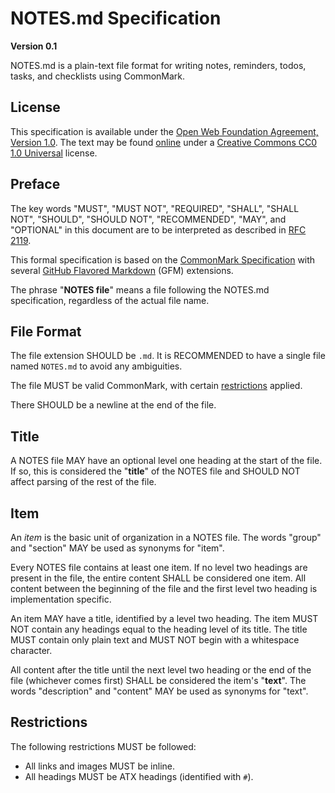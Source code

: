 # NOTES.md Specification

**Version 0.1**

NOTES.md is a plain-text file format for writing notes, reminders, todos, tasks, and checklists using CommonMark.

## License

This specification is available under the [Open Web Foundation Agreement, Version 1.0](https://www.openwebfoundation.org/the-agreements/the-owf-1-0-agreements-granted-claims/owfa-1-0). The text may be found [online](https://github.com/Symbitic/noteboard/blob/main/SPECIFICATION.md) under a [Creative Commons CC0 1.0 Universal](https://creativecommons.org/publicdomain/zero/1.0/) license.

## Preface

The key words "MUST", "MUST NOT", "REQUIRED", "SHALL", "SHALL NOT", "SHOULD", "SHOULD NOT", "RECOMMENDED", "MAY", and "OPTIONAL" in this document are to be interpreted as described in [RFC 2119](https://datatracker.ietf.org/doc/html/rfc2119).

This formal specification is based on the [CommonMark Specification](https://spec.commonmark.org/current/) with several [GitHub Flavored Markdown](https://github.github.com/gfm/) (GFM) extensions.

The phrase "**NOTES file**" means a file following the NOTES.md specification, regardless of the actual file name.

## File Format

The file extension SHOULD be `.md`. It is RECOMMENDED to have a single file named `NOTES.md` to avoid any ambiguities.

The file MUST be valid CommonMark, with certain [restrictions](#restrictions) applied.

There SHOULD be a newline at the end of the file.

## Title

A NOTES file MAY have an optional level one heading at the start of the file. If so, this is considered the "**title**" of the NOTES file and SHOULD NOT affect parsing of the rest of the file.

## Item

An *item* is the basic unit of organization in a NOTES file. The words "group" and "section" MAY be used as synonyms for "item".

Every NOTES file contains at least one item. If no level two headings are present in the file, the entire content SHALL be considered one item. All content between the beginning of the file and the first level two heading is implementation specific.

An item MAY have a title, identified by a level two heading. The item MUST NOT contain any headings equal to the heading level of its title. The title MUST contain only plain text and MUST NOT begin with a whitespace character.

All content after the title until the next level two heading or the end of the file (whichever comes first) SHALL be considered the item's "**text**". The words "description" and "content" MAY be used as synonyms for "text".

## Restrictions

The following restrictions MUST be followed:

- All links and images MUST be inline.
- All headings MUST be ATX headings (identified with `#`).
